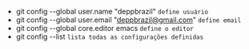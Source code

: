 * git config --global user.name "deppbrazil" `define usuário`
* git config --global user.email "deppbrazil@gmail.com" `define email`
* git config --global core.editor emacs `define o editor`
* git config --list `lista todas as configurações definidas`
